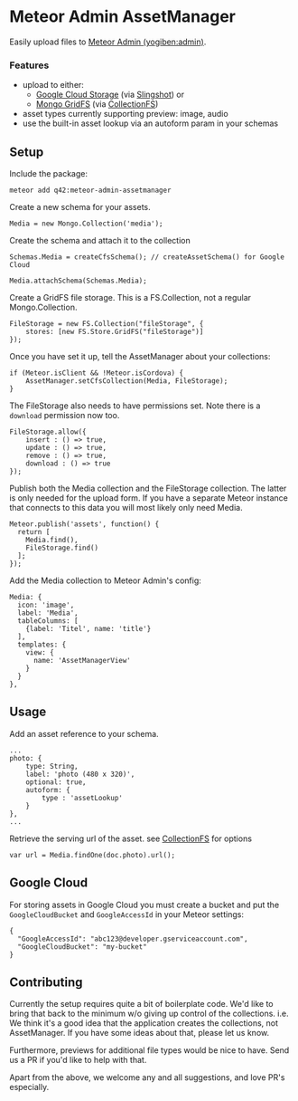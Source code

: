 # Meteor Admin AssetManager

Easily upload files to [Meteor Admin (yogiben:admin)](https://github.com/yogiben/meteor-admin).

### Features

 * upload to either: 
	 * [Google Cloud Storage](https://cloud.google.com/storage) (via [Slingshot](https://github.com/CulturalMe/meteor-slingshot)) or 
	 * [Mongo GridFS](https://docs.mongodb.org/manual/core/gridfs/) (via [CollectionFS](https://github.com/CollectionFS/Meteor-CollectionFS))	
 * asset types currently supporting preview: image, audio
 * use the built-in asset lookup via an autoform param in your schemas


## Setup

Include the package:

	meteor add q42:meteor-admin-assetmanager

Create a new schema for your assets.

	Media = new Mongo.Collection('media');

Create the schema and attach it to the collection

	Schemas.Media = createCfsSchema(); // createAssetSchema() for Google Cloud

	Media.attachSchema(Schemas.Media);

Create a GridFS file storage. This is a FS.Collection, not a regular Mongo.Collection.

	FileStorage = new FS.Collection("fileStorage", {
		stores: [new FS.Store.GridFS("fileStorage")]
	});

Once you have set it up, tell the AssetManager about your collections:
	
	if (Meteor.isClient && !Meteor.isCordova) {
		AssetManager.setCfsCollection(Media, FileStorage);
	}
	  
The FileStorage also needs to have permissions set. Note there is a `download` permission now too.

	FileStorage.allow({
		insert : () => true,
		update : () => true,
		remove : () => true,
		download : () => true
	});

Publish both the Media collection and the FileStorage collection. The latter is only needed for the upload form. If you have a separate Meteor instance that connects to this data you will most likely only need Media.

	Meteor.publish('assets', function() {
	  return [
	    Media.find(),
	    FileStorage.find()
	  ];
	});



Add the Media collection to Meteor Admin's config:

    Media: {
      icon: 'image',
      label: 'Media',
      tableColumns: [
        {label: 'Titel', name: 'title'}
      ],
      templates: {
        view: {
          name: 'AssetManagerView'
        }
      }
    },




## Usage

	
Add an asset reference to your schema. 
	
	...
	photo: {
        type: String,
        label: 'photo (480 x 320)',
        optional: true,
        autoform: {
            type : 'assetLookup'
        }
    },
    ...
 

Retrieve the serving url of the asset. see [CollectionFS](https://github.com/CollectionFS/Meteor-CollectionFS) for options

	var url = Media.findOne(doc.photo).url();
	 
## Google Cloud
 
For storing assets in Google Cloud you must create a bucket and put the `GoogleCloudBucket` and `GoogleAccessId` in your Meteor settings:   

	{
	  "GoogleAccessId": "abc123@developer.gserviceaccount.com",
	  "GoogleCloudBucket": "my-bucket"
	}

## Contributing
Currently the setup requires quite a bit of boilerplate code. We'd like to bring that back to the minimum w/o giving up control of the collections.	i.e. We think
 it's a good idea that the application creates the collections, not AssetManager. If you have some ideas about that, please let us know.

Furthermore, previews for additional file types would be nice to have. Send us a PR if you'd like to help with that.

Apart from the above, we welcome any and all suggestions, and love PR's especially.
